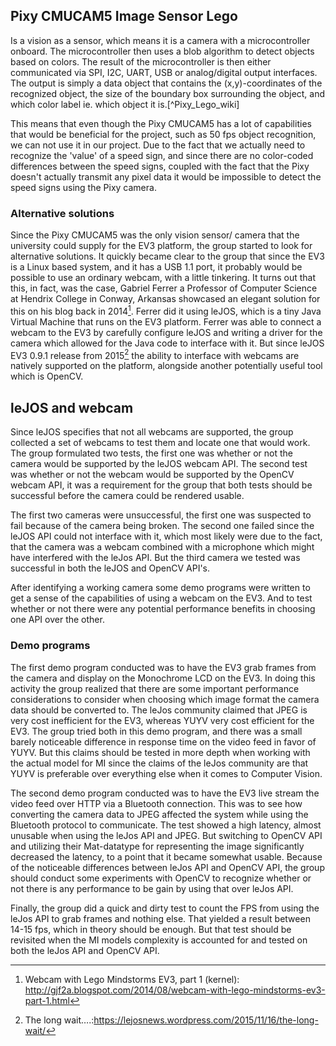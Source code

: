 ## Pixy CMUCAM5 Image Sensor Lego
Is a vision as a sensor, which means it is a camera with a microcontroller onboard. The microcontroller then uses a blob algorithm to detect objects based on colors. The result of the microcontroller is then either communicated via SPI, I2C, UART, USB or analog/digital output interfaces. The output is simply a data object that contains the (x,y)-coordinates of the recognized object, the size of the boundary box surrounding the object, and which color label ie. which object it is.[^Pixy_Lego_wiki]

This means that even though the Pixy CMUCAM5 has a lot of capabilities that would be beneficial for the project, such as 50 fps object recognition, we can not use it in our project. Due to the fact that we actually need to recognize the 'value' of a speed sign, and since there are no color-coded differences between the speed signs, coupled with the fact that the Pixy doesn't actually transmit any pixel data it would be impossible to detect the speed signs using the Pixy camera. 

### Alternative solutions
Since the Pixy CMUCAM5 was the only vision sensor/ camera that the university could supply for the EV3 platform, the group started to look for alternative solutions. It quickly became clear to the group that since the EV3 is a Linux based system, and it has a USB 1.1 port, it probably would be possible to use an ordinary webcam, with a little tinkering. It turns out that this, in fact, was the case, Gabriel Ferrer a Professor of Computer Science at Hendrix College in Conway, Arkansas showcased an elegant solution for this on his blog back in 2014[^Webcam_with_Lego_Mindstorms_EV3]. Ferrer did it using leJOS, which is a tiny Java Virtual Machine that runs on the EV3 platform. Ferrer was able to connect a webcam to the EV3 by carefully configure leJOS and writing a driver for the camera which allowed for the Java code to interface with it. But since leJOS EV3 0.9.1 release from 2015[^lejos_091_release] the ability to interface with webcams are natively supported on the platform, alongside another potentially useful tool which is OpenCV.

## leJOS and webcam
Since leJOS specifies that not all webcams are supported, the group collected a set of webcams to test them and locate one that would work. The group formulated two tests, the first one was whether or not the camera would be supported by the leJOS webcam API. The second test was whether or not the webcam would be supported by the OpenCV webcam API, it was a requirement for the group that both tests should be successful before the camera could be rendered usable. 

The first two cameras were unsuccessful, the first one was suspected to fail because of the camera being broken. The second one failed since the leJOS API could not interface with it, which most likely were due to the fact, that the camera was a webcam combined with a microphone which might have interfered with the leJos API. But the third camera we tested was successful in both the leJOS and OpenCV API's. 

After identifying a working camera some demo programs were written to get a sense of the capabilities of using a webcam on the EV3. And to test whether or not there were any potential performance benefits in choosing one API over the other. 

### Demo programs
The first demo program conducted was to have the EV3 grab frames from the camera and display on the Monochrome LCD on the EV3. In doing this activity the group realized that there are some important performance considerations to consider when choosing which image format the camera data should be converted to. The leJos community claimed that JPEG is very cost inefficient for the EV3, whereas YUYV very cost efficient for the EV3. The group tried both in this demo program, and there was a small barely noticeable difference in response time on the video feed in favor of YUYV. But this claims should be tested in more depth when working with the actual model for MI since the claims of the leJos community are that YUYV is preferable over everything else when it comes to Computer Vision.

The second demo program conducted was to have the EV3 live stream the video feed over HTTP via a Bluetooth connection. This was to see how converting the camera data to JPEG affected the system while using the Bluetooth protocol to communicate. The test showed a high latency, almost unusable when using the leJos API and JPEG. But switching to OpenCV API and utilizing their Mat-datatype for representing the image significantly decreased the latency, to a point that it became somewhat usable. Because of the noticeable differences between leJos API and OpenCV API, the group should conduct some experiments with OpenCV to recognize whether or not there is any performance to be gain by using that over leJos API.

Finally, the group did a quick and dirty test to count the FPS from using the leJos API to grab frames and nothing else. That yielded a result between 14-15 fps, which in theory should be enough. But that test should be revisited when the MI models complexity is accounted for and tested on both the leJos API and OpenCV API.


[^Webcam_with_Lego_Mindstorms_EV3]: Webcam with Lego Mindstorms EV3, part 1 (kernel): http://gjf2a.blogspot.com/2014/08/webcam-with-lego-mindstorms-ev3-part-1.html
[^lejos_091_release]: The long wait….:https://lejosnews.wordpress.com/2015/11/16/the-long-wait/
